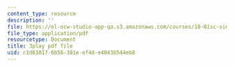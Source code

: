 ```yaml
---
content_type: resource
description: ''
file: https://ol-ocw-studio-app-qa.s3.amazonaws.com/courses/18-01sc-single-variable-calculus-fall-2010/c1d610176b56381eef4de4043b544eb8_7K1sB05pE0A.pdf
file_type: application/pdf
resourcetype: Document
title: 3play pdf file
uid: c1d61017-6b56-381e-ef4d-e4043b544eb8
---
```

